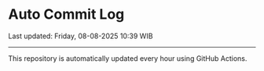 # Auto Commit Log

Last updated: Friday, 08-08-2025 10:39 WIB

---

This repository is automatically updated every hour using GitHub Actions.

